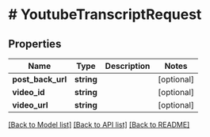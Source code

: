 # # YoutubeTranscriptRequest

## Properties

Name | Type | Description | Notes
------------ | ------------- | ------------- | -------------
**post_back_url** | **string** |  | [optional]
**video_id** | **string** |  | [optional]
**video_url** | **string** |  | [optional]

[[Back to Model list]](../../README.md#models) [[Back to API list]](../../README.md#endpoints) [[Back to README]](../../README.md)
